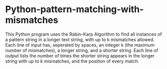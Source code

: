# Python-pattern-matching-with-mismatches
This Python program uses the Rabin-Karp Algorithm to find all instances of a pattern string in a longer text string, with up to k mismatches allowed.
Each line of input has, seperated by spaces, an integer k (the maximum number of mismatches), a longer string, and a shorter string.
Each line of output lists the number of times the shorter string appears in the longer string with up to k mismatches, and the position of every match.

